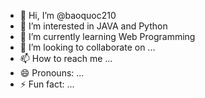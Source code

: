 - 👋 Hi, I’m @baoquoc210
- 👀 I’m interested in JAVA and Python
- 🌱 I’m currently learning Web Programming
- 💞️ I’m looking to collaborate on ...
- 📫 How to reach me ...
- 😄 Pronouns: ...
- ⚡ Fun fact: ...

<!---
baoquoc210/baoquoc210 is a ✨ special ✨ repository because its `README.md` (this file) appears on your GitHub profile.
You can click the Preview link to take a look at your changes.
--->
